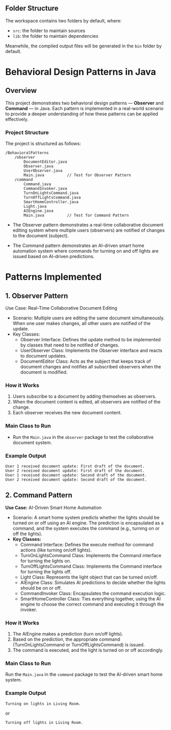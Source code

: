 ## Folder Structure

The workspace contains two folders by default, where:

- `src`: the folder to maintain sources
- `lib`: the folder to maintain dependencies

Meanwhile, the compiled output files will be generated in the `bin` folder by default.

# **Behavioral Design Patterns in Java**

## **Overview**

This project demonstrates two behavioral design patterns — **Observer** and **Command** — in Java. Each pattern is implemented in a real-world scenario to provide a deeper understanding of how these patterns can be applied effectively.

### **Project Structure**
The project is structured as follows:

```plaintext
/BehavioralPatterns
    /observer
        DocumentEditor.java
        Observer.java
        UserObserver.java
        Main.java          // Test for Observer Pattern
    /command
        Command.java
        CommandInvoker.java
        TurnOnLightsCommand.java
        TurnOffLightsCommand.java
        SmartHomeController.java
        Light.java
        AIEngine.java
        Main.java          // Test for Command Pattern
```

* The Observer pattern demonstrates a real-time collaborative document editing system where multiple users (observers) are notified of changes to the document (subject).

* The Command pattern demonstrates an AI-driven smart home automation system where commands for turning on and off lights are issued based on AI-driven predictions.

# **Patterns Implemented**

## **1. Observer Pattern**

Use Case: Real-Time Collaborative Document Editing

* Scenario: Multiple users are editing the same document simultaneously. When one user makes changes, all other users are notified of the update.
* Key Classes:
    * Observer Interface: Defines the update method to be implemented by classes that need to be notified of changes.
    * UserObserver Class: Implements the Observer interface and reacts to document updates.
    * DocumentEditor Class: Acts as the subject that keeps track of document changes and notifies all subscribed observers when the document is modified.

### **How it Works**

1. Users subscribe to a document by adding themselves as observers.
2. When the document content is edited, all observers are notified of the change.
3. Each observer receives the new document content.

### **Main Class to Run**

* Run the <code>Main.java</code> in the <code>observer</code> package to test the collaborative document system.

### **Example Output**
```
User 1 received document update: First draft of the document.
User 2 received document update: First draft of the document.
User 1 received document update: Second draft of the document.
User 2 received document update: Second draft of the document.
```

## **2. Command Pattern**

**Use Case:** AI-Driven Smart Home Automation
* Scenario: A smart home system predicts whether the lights should be turned on or off using an AI engine. The prediction is encapsulated as a command, and the system executes the command (e.g., turning on or off the lights).
* **Key Classes:**
    * Command Interface: Defines the execute method for command actions (like turning on/off lights).
    * TurnOnLightsCommand Class: Implements the Command interface for turning the lights on.
    * TurnOffLightsCommand Class: Implements the Command interface for turning the lights off.
    * Light Class: Represents the light object that can be turned on/off.
    * AIEngine Class: Simulates AI predictions to decide whether the lights should be on or off.
    * CommandInvoker Class: Encapsulates the command execution logic.
    * SmartHomeController Class: Ties everything together, using the AI engine to choose the correct command and executing it through the invoker.

### **How it Works**

1. The AIEngine makes a prediction (turn on/off lights).
2. Based on the prediction, the appropriate command (TurnOnLightsCommand or TurnOffLightsCommand) is issued.
3. The command is executed, and the light is turned on or off accordingly.

### **Main Class to Run**
Run the <code>Main.java</code> in the <code>command</code> package to test the AI-driven smart home system.

### **Example Output**
```
Turning on lights in Living Room.
```
or
```
Turning off lights in Living Room.
```
